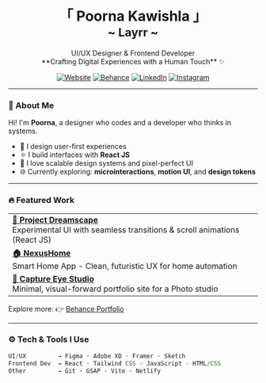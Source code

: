 <h1 align="center">
  「 Poorna Kawishla 」
  <br>
  <small>~ Layrr ~</small>
</h1>

<p align="center">
  UI/UX Designer & Frontend Developer
  <br>
  **Crafting Digital Experiences with a Human Touch** ✨
</p>

<p align="center">
  <a href="https://poorna.xyz" target="_blank"><img alt="Website" src="https://img.shields.io/badge/Website-000000?style=for-the-badge&logo=About.me&logoColor=white" /></a>
  <a href="https://www.behance.net/poornakawishla" target="_blank"><img alt="Behance" src="https://img.shields.io/badge/Behance-1769ff?style=for-the-badge&logo=behance&logoColor=white" /></a>
  <a href="https://www.linkedin.com/in/poornakawishla/" target="_blank"><img alt="LinkedIn" src="https://img.io/badge/LinkedIn-0A66C2?style=for-the-badge&logo=linkedin&logoColor=white" /></a>
  <a href="https://www.instagram.com/poornakawishla" target="_blank"><img alt="Instagram" src="https://img.shields.io/badge/Instagram-E4405F?style=for-the-badge&logo=instagram&logoColor=white" /></a>
</p>

---

### 🧠 About Me

Hi! I'm **Poorna**, a designer who codes and a developer who thinks in systems.

- 🎨 I design user-first experiences
- ⚛️ I build interfaces with **React JS**
- 🧩 I love scalable design systems and pixel-perfect UI
- 🌐 Currently exploring: **microinteractions**, **motion UI**, and **design tokens**

---

### 🔥 Featured Work

<table>
  <tr>
    <td><a href="https://projectdreamscape.netlify.app/"><b>🌌 Project Dreamscape</b></a><br/>
    Experimental UI with seamless transitions & scroll animations (React JS)</td>
  </tr>
  <tr>
    <td><a href="https://www.behance.net/gallery/224976693/NexusHome-Smart-Home-App"><b>🏠 NexusHome</b></a><br/>
    Smart Home App - Clean, futuristic UX for home automation</td>
  </tr>
  <tr>
    <td><a href="https://www.behance.net/gallery/209909555/Capture-Eye-Studio-Website-Design"><b>📸 Capture Eye Studio</b></a><br/>
    Minimal, visual-forward portfolio site for a Photo studio</td>
  </tr>
</table>

Explore more: 👉 [Behance Portfolio](https://www.behance.net/poornakawishla)

---

### ⚙️ Tech & Tools I Use

```js
UI/UX         → Figma · Adobe XD · Framer · Sketch
Frontend Dev  → React · Tailwind CSS · JavaScript · HTML/CSS
Other         → Git · GSAP · Vite · Netlify
